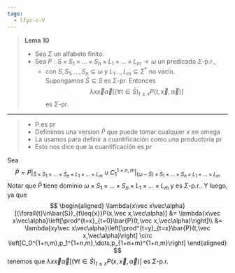 ```yaml
---
tags:
  - lfyc-c-V
---
```

> **Lema 10**  
> - Sea $\Sigma$ un alfabeto finito. 
> - Sea $P:S\times S_1\times\dots\times S_n\times L_1\times\dots\times L_m\to\omega$ un predicado $\Sigma$-p.r., 
>     - con $S,S_1,\dots,S_n\subseteq\omega$ y $L_1\dots,L_m\subseteq\Sigma^*$ no vacío.  
> Supongamos $\bar S\subseteq S$ es $\Sigma$-pr. Entonces $$\lambda x\vec x\vec\alpha\left[(\forall t\in\bar{S})_{t\leq x} P(t,\vec x,\vec\alpha)\right]$$ es $\Sigma$-pr.

- - - 
> - P es pr
> - Definimos una version $\bar{P}$ que puede tomar cualquier x en omega
> - La usamos para definir a cuantificación como una productoria pr
> - Esto nos dice que la cuantificación es pr

Sea 
$$
\bar{P}=
	P|_{
		\bar{S}\times{S_1}\times\dots\times{S_n}\times{L_1}\times\dots\times{L_m}
	}
\cup
	{C^{1+n,m}_{1}}|_{
		(\omega-\bar{S})\times{S_1}\times\dots\times{S_n}\times{L_1}\times\dots\times{L_m}
	}
$$
Notar que $\bar{P}$ tiene dominio $\omega\times{S_1}\times\dots\times{S_n}\times{L_1}\times\dots\times{L_m}$ y es $\Sigma$-p.r.. Y luego, ya que
$$
\begin{aligned}
\lambda{x\vec x\vec\alpha}[(\forall{t}\in\bar{S})_{t\leq{x}}P(x,\vec x,\vec\alpha)] 
	&= \lambda{x\vec x\vec\alpha}\left[\prod^{t=x}_{t=0}\bar{P}(t,\vec x,\vec\alpha)\right]\\
	&= \lambda{xy\vec x\vec\alpha}\left[\prod^{t=y}_{t=x}\bar{P}(t,\vec x,\vec\alpha)\right] \circ \left[C_0^{1+n,m},p_1^{1+n,m},\dots,p_{1+n+m}^{1+n,m}\right]
\end{aligned}
$$
tenemos que $\lambda{x\vec x\vec\alpha}[(\forall{t}\in\bar{S})_{t\leq{x}}P(x,\vec x,\vec\alpha)]$ es $\Sigma$-p.r. 